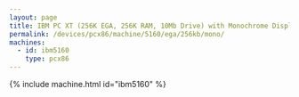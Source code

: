 ```yaml
---
layout: page
title: IBM PC XT (256K EGA, 256K RAM, 10Mb Drive) with Monochrome Display
permalink: /devices/pcx86/machine/5160/ega/256kb/mono/
machines:
  - id: ibm5160
    type: pcx86
---
```


{% include machine.html id="ibm5160" %}
